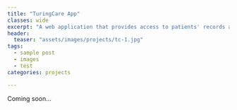 ```yaml
---
title: "TuringCare App"
classes: wide
excerpt: "A web application that provides access to patients' records at one place, and allows healthcare professionals to detect lung diseases from Chest X-Ray images."
header:
  teaser: "assets/images/projects/tc-1.jpg"
tags: 
  - sample post
  - images
  - test
categories: projects

---
```


Coming soon...

